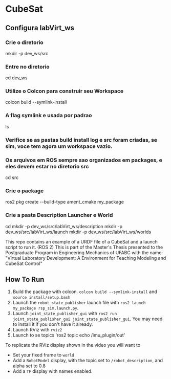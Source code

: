 # CubeSat


## Configura labVirt_ws

### Crie o diretorio
mkdir -p dev_ws/src
### Entre no diretorio
cd dev_ws
### Utilize o Colcon para construir seu Workspace
colcon build --symlink-install
### A flag symlink e usada por padrao
ls
### Verifice se as pastas build install log e src foram criadas, se sim, voce tem agora um workspace vazio.
### Os arquivos em ROS sempre sao organizados em packages, e eles devem estar no diretorio src
cd src
### Crie o package
ros2 pkg create --build-type ament_cmake my_package
### Crie a pasta Description Launcher e World
cd
mkdir -p dev_ws/src/labVirt_ws/description
mkdir -p dev_ws/src/labVirt_ws/launch
mkdir -p dev_ws/src/labVirt_ws/worlds

This repo contains an example of a URDF file of a CubeSat and a launch script to run it. (ROS 2)
This is part of the Master's Thesis presented to the Postgraduate Program in Engineering Mechanics of UFABC with the name: "Virtual Laboratory Development: A
Environment for Teaching Modeling and CubeSat Control"

## How To Run


1. Build the package with colcon. `colcon build --symlink-install` and `source install/setup.bash`
2. Launch the `robot_state_publisher` launch file with `ros2 launch my_package rsp_sim.launch.py`.
3. Launch `joint_state_publisher_gui` with `ros2 run joint_state_publisher_gui joint_state_publisher_gui`. You may need to install it if you don't have it already.
4. Launch RViz with `rviz2`
5. Launch to se topics 'ros2 topic echo /imu_plugin/out'


To replicate the RViz display shown in the video you will want to
- Set your fixed frame to `world`
- Add a `RobotModel` display, with the topic set to `/robot_description`, and alpha set to 0.8
- Add a `TF` display with names enabled.
